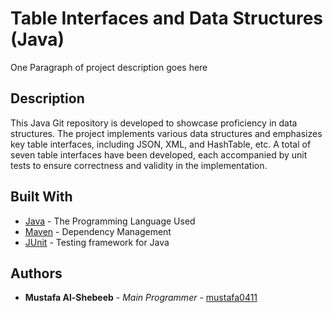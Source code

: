 # Table Interfaces and Data Structures (Java)

One Paragraph of project description goes here

## Description

This Java Git repository is developed to showcase proficiency in data structures. The project implements various data structures and emphasizes key table interfaces, including JSON, XML, and HashTable, etc. A total of seven table interfaces have been developed, each accompanied by unit tests to ensure correctness and validity in the implementation.


## Built With

* [Java](https://www.java.com/en/) - The Programming Language Used
* [Maven](https://maven.apache.org/) - Dependency Management
* [JUnit](https://junit.org/junit5/) - Testing framework for Java


## Authors

* **Mustafa Al-Shebeeb** - *Main Programmer* - [mustafa0411](https://github.com/mustafa0411)

